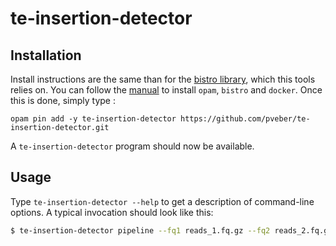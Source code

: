 # te-insertion-detector

## Installation

Install instructions are the same than for the [bistro library](https://github.com/pveber/bistro), which this tools relies on. You can follow the [manual](http://bistro.readthedocs.io/en/latest/getting-started.html) to install `opam`, `bistro` and `docker`. Once this is done, simply type :
```
opam pin add -y te-insertion-detector https://github.com/pveber/te-insertion-detector.git
```
A `te-insertion-detector` program should now be available.

## Usage

Type `te-insertion-detector --help` to get a description of command-line options. A typical invocation should look like this:
```sh
$ te-insertion-detector pipeline --fq1 reads_1.fq.gz --fq2 reads_2.fq.gz --genome droSim1 --te-list TEs.fa --mem 8 --np 8 --outdir results
```

